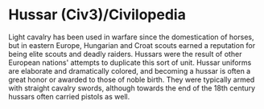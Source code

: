 # Hussar (Civ3)/Civilopedia

Light cavalry has been used in warfare since the domestication of horses, but in eastern Europe, Hungarian and Croat scouts earned a reputation for being elite scouts and deadly raiders. Hussars were the result of other European nations' attempts to duplicate this sort of unit. Hussar uniforms are elaborate and dramatically colored, and becoming a hussar is often a great honor or awarded to those of noble birth. They were typically armed with straight cavalry swords, although towards the end of the 18th century hussars often carried pistols as well.